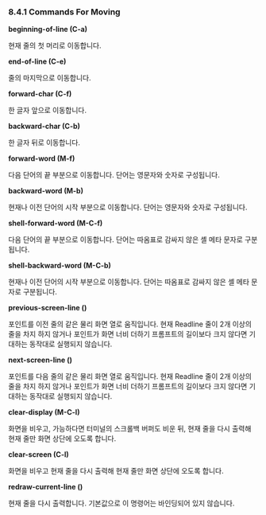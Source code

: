 ### 8.4.1 Commands For Moving
**beginning-of-line (C-a)**

  현재 줄의 첫 머리로 이동합니다.

**end-of-line (C-e)**

  줄의 마지막으로 이동합니다.

**forward-char (C-f)**

  한 글자 앞으로 이동합니다.

**backward-char (C-b)**

  한 글자 뒤로 이동합니다.

**forward-word (M-f)**

  다음 단어의 끝 부분으로 이동합니다. 단어는 영문자와 숫자로 구성됩니다.

**backward-word (M-b)**

  현재나 이전 단어의 시작 부분으로 이동합니다. 단어는 영문자와 숫자로 구성됩니다.

**shell-forward-word (M-C-f)**

  다음 단어의 끝 부분으로 이동합니다. 단어는 따옴표로 감싸지 않은 셸 메타 문자로 구분됩니다.

**shell-backward-word (M-C-b)**

  현재나 이전 단어의 시작 부분으로 이동합니다. 단어는 따옴표로 감싸지 않은 셸 메타 문자로 구분됩니다.

**previous-screen-line ()**

  포인트를 이전 줄의 같은 물리 화면 열로 움직입니다. 현재 Readline 줄이 2개 이상의 줄을 차지 하지 않거나 포인트가 화면 너비 더하기 프롬프트의 길이보다 크지 않다면 기대하는 동작대로 실행되지 않습니다.

**next-screen-line ()**

  포인트를 다음 줄의 같은 물리 화면 열로 움직입니다. 현재 Readline 줄이 2개 이상의 줄을 차지 하지 않거나 포인트가 화면 너비 더하기 프롬프트의 길이보다 크지 않다면 기대하는 동작대로 실행되지 않습니다.

**clear-display (M-C-l)**

  화면을 비우고, 가능하다면 터미널의 스크롤백 버퍼도 비운 뒤, 현재 줄을 다시 출력해 현재 줄만 화면 상단에 오도록 합니다.

**clear-screen (C-l)**

  화면을 비우고 현재 줄을 다시 출력해 현재 줄만 화면 상단에 오도록 합니다.

**redraw-current-line ()**

  현재 줄을 다시 출력합니다. 기본값으로 이 명령어는 바인딩되어 있지 않습니다.
